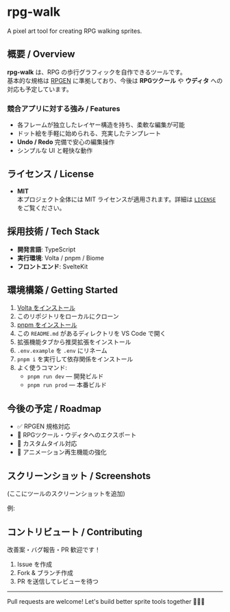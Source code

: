 # rpg-walk

A pixel art tool for creating RPG walking sprites.

## 概要 / Overview

**rpg-walk** は、RPG の歩行グラフィックを自作できるツールです。  
基本的な規格は [RPGEN](https://rpgen.org/) に準拠しており、今後は **RPGツクール** や **ウディタ** への対応も予定しています。

### 競合アプリに対する強み / Features

- 各フレームが独立したレイヤー構造を持ち、柔軟な編集が可能
- ドット絵を手軽に始められる、充実したテンプレート
- **Undo / Redo** 完備で安心の編集操作
- シンプルな UI と軽快な動作

## ライセンス / License

- **MIT**  
  本プロジェクト全体には MIT ライセンスが適用されます。詳細は [`LICENSE`](./LICENSE) をご覧ください。

## 採用技術 / Tech Stack

- **開発言語**: TypeScript  
- **実行環境**: Volta / pnpm / Biome  
- **フロントエンド**: SvelteKit

## 環境構築 / Getting Started

1. [Volta をインストール](https://docs.volta.sh/guide/getting-started)
2. このリポジトリをローカルにクローン
3. [pnpm をインストール](https://pnpm.io/ja/installation)
4. この `README.md` があるディレクトリを VS Code で開く
5. 拡張機能タブから推奨拡張をインストール
6. `.env.example` を `.env` にリネーム
7. `pnpm i` を実行して依存関係をインストール
8. よく使うコマンド:
   - `pnpm run dev` — 開発ビルド
   - `pnpm run prod` — 本番ビルド

## 今後の予定 / Roadmap

- ✅ RPGEN 規格対応
- 🚧 RPGツクール・ウディタへのエクスポート
- 🚧 カスタムタイル対応
- 🚧 アニメーション再生機能の強化

## スクリーンショット / Screenshots

(ここにツールのスクリーンショットを追加)

例:


## コントリビュート / Contributing

改善案・バグ報告・PR 歓迎です！

1. Issue を作成
2. Fork & ブランチ作成
3. PR を送信してレビューを待つ

---

Pull requests are welcome! Let's build better sprite tools together 🧙‍♀️✨
